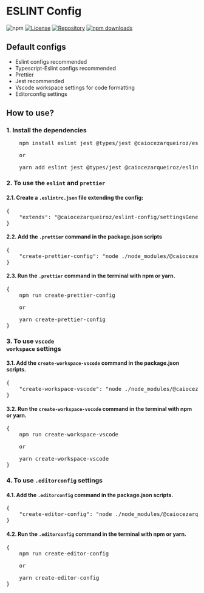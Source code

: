 # ESLINT Config

![npm](https://img.shields.io/npm/v/@caiocezarqueiroz/eslint-config)
[![License](https://img.shields.io/github/license/ccqueiroz/eslint)](LICENSE)
[![Repository](https://img.shields.io/badge/repository-GitHub-blue.svg)](https://github.com/ccqueiroz/eslint)
[![npm downloads](https://img.shields.io/npm/dw/@caiocezarqueiroz/eslint-config)](https://npm-stat.com/charts.html?package=eslint-config)

## Default configs
<ul>
    <li>Eslint configs recommended</li>
    <li>Typescript-Eslint configs recommended</li>
    <li>Prettier</li>
    <li>Jest recommended</li>
    <li>Vscode workspace settings for code formatting</li>
    <li>Editorconfig settings</li>
</ul>

## How to use?

### 1. Install the dependencies

<pre>
    npm install eslint jest @types/jest @caiocezarqueiroz/eslint-config --save-dev

    or

    yarn add eslint jest @types/jest @caiocezarqueiroz/eslint-config -D
</pre>

### 2. To use the <code>eslint</code> and <code>prettier</code>
#### 2.1. Create a <code>.eslintrc.json</code> file extending the config:
<pre>
{
    "extends": "@caiocezarqueiroz/eslint-config/settingsGenerator/eslint/node.js"
}
</pre>
#### 2.2. Add the <code>.prettier</code> command in the package.json scripts
<pre>
{
    "create-prettier-config": "node ./node_modules/@caiocezarqueiroz/eslint-config/settingsGenerator/prettier/index.js"
}
</pre>
#### 2.3. Run the <code>.prettier</code> command in the terminal with npm or yarn.
<pre>
{
    npm run create-prettier-config

    or

    yarn create-prettier-config
}
</pre>


### 3. To use <code>vscode workspace</code> settings
#### 3.1. Add the <code>create-workspace-vscode</code> command in the package.json scripts.
<pre>
{
    "create-workspace-vscode": "node ./node_modules/@caiocezarqueiroz/eslint-config/settingsGenerator/vscode/index.js"
}
</pre>
#### 3.2. Run the <code>create-workspace-vscode</code> command in the terminal with npm or yarn.
<pre>
{
    npm run create-workspace-vscode

    or

    yarn create-workspace-vscode
}
</pre>


### 4. To use <code>.editorconfig</code> settings
#### 4.1. Add the <code>.editorconfig</code> command in the package.json scripts.
<pre>
{
    "create-editor-config": "node ./node_modules/@caiocezarqueiroz/eslint-config/settingsGenerator/editorconfig/index.js"
}
</pre>
#### 4.2. Run the <code>.editorconfig</code> command in the terminal with npm or yarn.
<pre>
{
    npm run create-editor-config

    or

    yarn create-editor-config
}
</pre>



